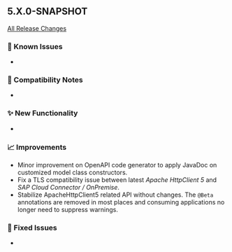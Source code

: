 ## 5.X.0-SNAPSHOT

[All Release Changes](https://github.com/SAP/cloud-sdk-java/releases)

### 🚧 Known Issues

- 

### 🔧 Compatibility Notes

- 

### ✨ New Functionality

- 

### 📈 Improvements

- Minor improvement on OpenAPI code generator to apply JavaDoc on customized model class constructors.
- Fix a TLS compatibility issue between latest _Apache HttpClient 5_ and _SAP Cloud Connector / OnPremise_.
- Stabilize ApacheHttpClient5 related API without changes.
  The `@Beta` annotations are removed in most places and consuming applications no longer need to suppress warnings.

### 🐛 Fixed Issues

- 

